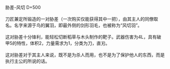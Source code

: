 <title>风切</title>
<meta name="GENERATOR" content="WinCHM">
<meta http-equiv="Content-Type" content="text/html; charset=gb2312">
<br>胁差-风切 D+500
<br>
<br>刀匠兼定所锻造的一对胁差（一次购买仅能获得其中一把），由其主人的同僚取名。名字来源于鸟的翼羽，即最外侧的剑形羽毛，也被称为“风切羽”。
<br>
<br>这对胁差十分锋利，能轻松切断稻草与木头制作的靶子。武器伤害为4L，具有破甲5的特性，体积2，力量需求为1，分类为刀，直刃。
<br>
<br>这对胁差对于其主人来说，既不是为杀人而用，也不是为了保护他人的东西，而是执行主公的所说的话。
<br>